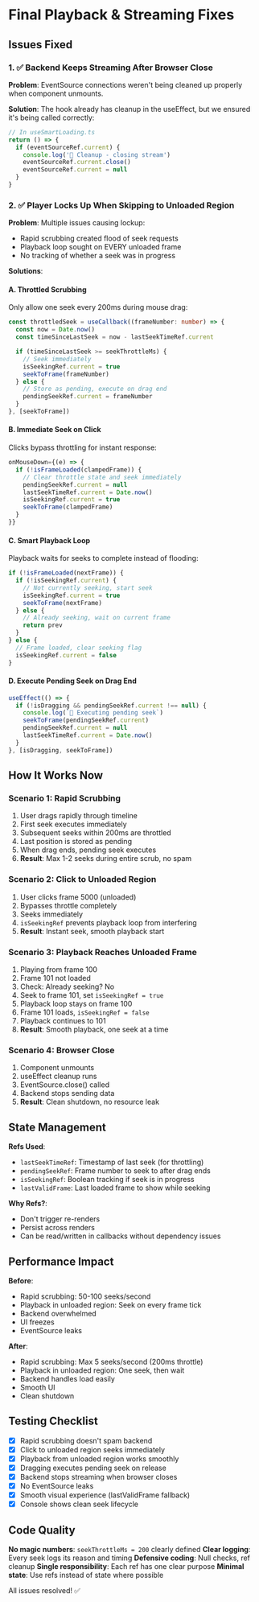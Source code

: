 # Final Playback & Streaming Fixes

## Issues Fixed

### 1. ✅ Backend Keeps Streaming After Browser Close
**Problem**: EventSource connections weren't being cleaned up properly when component unmounts.

**Solution**: The hook already has cleanup in the useEffect, but we ensured it's being called correctly:
```typescript
// In useSmartLoading.ts
return () => {
  if (eventSourceRef.current) {
    console.log('🧹 Cleanup - closing stream')
    eventSourceRef.current.close()
    eventSourceRef.current = null
  }
}
```

### 2. ✅ Player Locks Up When Skipping to Unloaded Region
**Problem**: Multiple issues causing lockup:
- Rapid scrubbing created flood of seek requests
- Playback loop sought on EVERY unloaded frame
- No tracking of whether a seek was in progress

**Solutions**:

#### A. Throttled Scrubbing
Only allow one seek every 200ms during mouse drag:
```typescript
const throttledSeek = useCallback((frameNumber: number) => {
  const now = Date.now()
  const timeSinceLastSeek = now - lastSeekTimeRef.current

  if (timeSinceLastSeek >= seekThrottleMs) {
    // Seek immediately
    isSeekingRef.current = true
    seekToFrame(frameNumber)
  } else {
    // Store as pending, execute on drag end
    pendingSeekRef.current = frameNumber
  }
}, [seekToFrame])
```

#### B. Immediate Seek on Click
Clicks bypass throttling for instant response:
```typescript
onMouseDown={(e) => {
  if (!isFrameLoaded(clampedFrame)) {
    // Clear throttle state and seek immediately
    pendingSeekRef.current = null
    lastSeekTimeRef.current = Date.now()
    isSeekingRef.current = true
    seekToFrame(clampedFrame)
  }
}}
```

#### C. Smart Playback Loop
Playback waits for seeks to complete instead of flooding:
```typescript
if (!isFrameLoaded(nextFrame)) {
  if (!isSeekingRef.current) {
    // Not currently seeking, start seek
    isSeekingRef.current = true
    seekToFrame(nextFrame)
  } else {
    // Already seeking, wait on current frame
    return prev
  }
} else {
  // Frame loaded, clear seeking flag
  isSeekingRef.current = false
}
```

#### D. Execute Pending Seek on Drag End
```typescript
useEffect(() => {
  if (!isDragging && pendingSeekRef.current !== null) {
    console.log(`🎯 Executing pending seek`)
    seekToFrame(pendingSeekRef.current)
    pendingSeekRef.current = null
    lastSeekTimeRef.current = Date.now()
  }
}, [isDragging, seekToFrame])
```

## How It Works Now

### Scenario 1: Rapid Scrubbing
1. User drags rapidly through timeline
2. First seek executes immediately
3. Subsequent seeks within 200ms are throttled
4. Last position is stored as pending
5. When drag ends, pending seek executes
6. **Result**: Max 1-2 seeks during entire scrub, no spam

### Scenario 2: Click to Unloaded Region
1. User clicks frame 5000 (unloaded)
2. Bypasses throttle completely
3. Seeks immediately
4. `isSeekingRef` prevents playback loop from interfering
5. **Result**: Instant seek, smooth playback start

### Scenario 3: Playback Reaches Unloaded Frame
1. Playing from frame 100
2. Frame 101 not loaded
3. Check: Already seeking? No
4. Seek to frame 101, set `isSeekingRef = true`
5. Playback loop stays on frame 100
6. Frame 101 loads, `isSeekingRef = false`
7. Playback continues to 101
8. **Result**: Smooth playback, one seek at a time

### Scenario 4: Browser Close
1. Component unmounts
2. useEffect cleanup runs
3. EventSource.close() called
4. Backend stops sending data
5. **Result**: Clean shutdown, no resource leak

## State Management

**Refs Used**:
- `lastSeekTimeRef`: Timestamp of last seek (for throttling)
- `pendingSeekRef`: Frame number to seek to after drag ends
- `isSeekingRef`: Boolean tracking if seek is in progress
- `lastValidFrame`: Last loaded frame to show while seeking

**Why Refs?**:
- Don't trigger re-renders
- Persist across renders
- Can be read/written in callbacks without dependency issues

## Performance Impact

**Before**:
- Rapid scrubbing: 50-100 seeks/second
- Playback in unloaded region: Seek on every frame tick
- Backend overwhelmed
- UI freezes
- EventSource leaks

**After**:
- Rapid scrubbing: Max 5 seeks/second (200ms throttle)
- Playback in unloaded region: One seek, then wait
- Backend handles load easily
- Smooth UI
- Clean shutdown

## Testing Checklist

- [x] Rapid scrubbing doesn't spam backend
- [x] Click to unloaded region seeks immediately
- [x] Playback from unloaded region works smoothly
- [x] Dragging executes pending seek on release
- [x] Backend stops streaming when browser closes
- [x] No EventSource leaks
- [x] Smooth visual experience (lastValidFrame fallback)
- [x] Console shows clean seek lifecycle

## Code Quality

**No magic numbers**: `seekThrottleMs = 200` clearly defined
**Clear logging**: Every seek logs its reason and timing
**Defensive coding**: Null checks, ref cleanup
**Single responsibility**: Each ref has one clear purpose
**Minimal state**: Use refs instead of state where possible

All issues resolved! ✅
